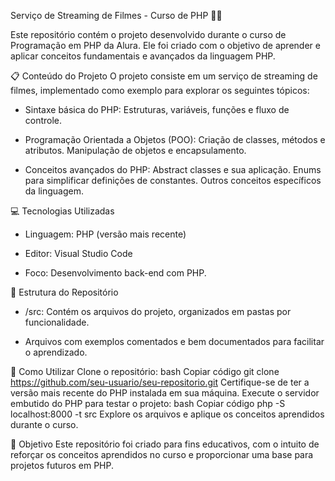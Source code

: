 Serviço de Streaming de Filmes - Curso de PHP 🎥🍿

Este repositório contém o projeto desenvolvido durante o curso de Programação em PHP da Alura. Ele foi criado com o objetivo de aprender e aplicar conceitos fundamentais e avançados da linguagem PHP.

📋 Conteúdo do Projeto
O projeto consiste em um serviço de streaming de filmes, implementado como exemplo para explorar os seguintes tópicos:

- Sintaxe básica do PHP: Estruturas, variáveis, funções e fluxo de controle.

- Programação Orientada a Objetos (POO):
  Criação de classes, métodos e atributos.
  Manipulação de objetos e encapsulamento.

- Conceitos avançados do PHP:
  Abstract classes e sua aplicação.
  Enums para simplificar definições de constantes.
  Outros conceitos específicos da linguagem.

💻 Tecnologias Utilizadas

- Linguagem: PHP (versão mais recente)

- Editor: Visual Studio Code

- Foco: Desenvolvimento back-end com PHP.

📁 Estrutura do Repositório

- /src: Contém os arquivos do projeto, organizados em pastas por funcionalidade.

- Arquivos com exemplos comentados e bem documentados para facilitar o aprendizado.

🚀 Como Utilizar
Clone o repositório:
bash
Copiar código
git clone https://github.com/seu-usuario/seu-repositorio.git
Certifique-se de ter a versão mais recente do PHP instalada em sua máquina.
Execute o servidor embutido do PHP para testar o projeto:
bash
Copiar código
php -S localhost:8000 -t src
Explore os arquivos e aplique os conceitos aprendidos durante o curso.

🎯 Objetivo
Este repositório foi criado para fins educativos, com o intuito de reforçar os conceitos aprendidos no curso e proporcionar uma base para projetos futuros em PHP.

